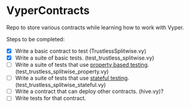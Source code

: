# VyperContracts
Repo to store various contracts while learning how to work with Vyper.

Steps to be completed:
- [x] Write a basic contract to test (TrustlessSplitwise.vy)
- [x] Write a suite of basic tests. (test_trustless_splitwise.vy)
- [ ] Write a suite of tests that use [property based testing](https://eth-brownie.readthedocs.io/en/stable/tests-hypothesis-property.html). (test_trustless_splitwise_property.vy)
- [ ] Write a suite of tests that use [stateful testing](https://eth-brownie.readthedocs.io/en/stable/tests-hypothesis-stateful.html). (test_trustless_splitwise_stateful.vy)
- [ ] Write a contract that can deploy other contracts. (hive.vy)?
- [ ] Write tests for that contract.
